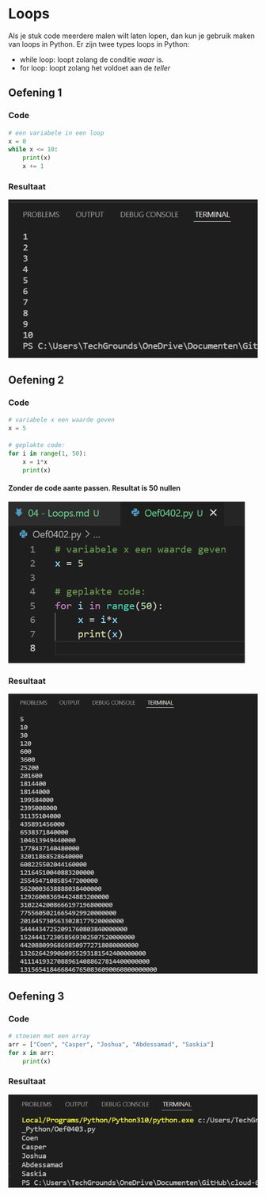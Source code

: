 # Loops
Als je stuk code meerdere malen wilt laten lopen, dan kun je gebruik maken van loops in Python. Er zijn twee types loops in Python:  
- while loop: loopt zolang de conditie *waar* is.
- for loop: loopt zolang het voldoet aan de *teller*

## Oefening 1
### Code
```python
# een variabele in een loop
x = 0
while x <= 10:
    print(x)
    x += 1
```

### Resultaat
![result](../00_includes/Oef0401-result.png)

## Oefening 2
### Code
```python
# variabele x een waarde geven
x = 5

# geplakte code:
for i in range(1, 50):
    x = i*x
    print(x)
```

#### Zonder de code aante passen. Resultat is 50 nullen
![code](../00_includes/Oef0402-code2.png)

### Resultaat
![result](../00_includes/Oef0402-result2.png)

## Oefening 3
### Code
```python
# stoeien met een array
arr = ["Coen", "Casper", "Joshua", "Abdessamad", "Saskia"]
for x in arr:
    print(x)
```
### Resultaat
![result](../00_includes/Oef0403-result.png)